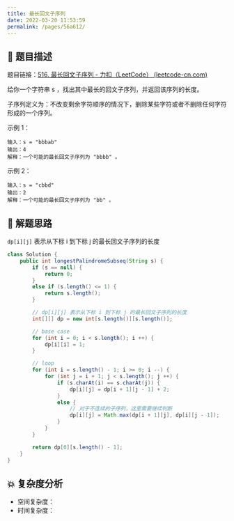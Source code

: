 ```yaml
---
title: 最长回文子序列
date: 2022-03-20 11:53:59
permalink: /pages/56a612/
---
```


## 📃 题目描述

题目链接：[516. 最长回文子序列 - 力扣（LeetCode） (leetcode-cn.com)](https://leetcode-cn.com/problems/longest-palindromic-subsequence/)

给你一个字符串 s ，找出其中最长的回文子序列，并返回该序列的长度。

子序列定义为：不改变剩余字符顺序的情况下，删除某些字符或者不删除任何字符形成的一个序列。

示例 1：

```
输入：s = "bbbab"
输出：4
解释：一个可能的最长回文子序列为 "bbbb" 。
```

示例 2：

```
输入：s = "cbbd"
输出：2
解释：一个可能的最长回文子序列为 "bb" 。
```

## 🔔 解题思路

`dp[i][j]` 表示从下标 i 到下标 j 的最长回文子序列的长度


```java
class Solution {
    public int longestPalindromeSubseq(String s) {
        if (s == null) {
            return 0;
        }
        else if (s.length() <= 1) {
            return s.length();
        }

        // dp[i][j] 表示从下标 i 到下标 j 的最长回文子序列的长度
        int[][] dp = new int[s.length()][s.length()];

        // base case
        for (int i = 0; i < s.length(); i ++) {
            dp[i][i] = 1;
        }

        // loop
        for (int i = s.length() - 1; i >= 0; i --) {
            for (int j = i + 1; j < s.length(); j ++) {
                if (s.charAt(i) == s.charAt(j)) {
                    dp[i][j] = dp[i + 1][j - 1] + 2;
                }
                else {
                    // 对于不连续的子序列，这里需要继续判断
                    dp[i][j] = Math.max(dp[i + 1][j], dp[i][j - 1]);
                }
            }
        }

        return dp[0][s.length() - 1];
    }
}
```

## 💥 复杂度分析

- 空间复杂度：
- 时间复杂度：

